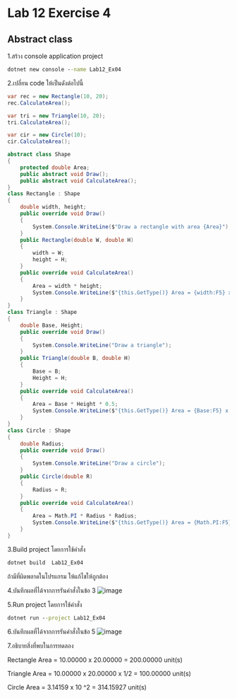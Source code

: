 # Lab 12 Exercise 4

## Abstract class

1.สร้าง console application project

```cmd
dotnet new console --name Lab12_Ex04
```

2.เปลี่ยน code ให้เป็นดังต่อไปนี้

```cs
var rec = new Rectangle(10, 20);
rec.CalculateArea();

var tri = new Triangle(10, 20);
tri.CalculateArea();

var cir = new Circle(10);
cir.CalculateArea();

abstract class Shape
{
    protected double Area;
    public abstract void Draw();
    public abstract void CalculateArea();
}
class Rectangle : Shape
{
    double width, height;
    public override void Draw()
    {
        System.Console.WriteLine($"Draw a rectangle with area {Area}");
    }
    public Rectangle(double W, double H)
    {
        width = W;
        height = H;
    }
    public override void CalculateArea()
    {
        Area = width * height;
        System.Console.WriteLine($"{this.GetType()} Area = {width:F5} x {height:F5} = {Area:F5} unit(s)");
    }
}
class Triangle : Shape
{
    double Base, Height;
    public override void Draw()
    {
        System.Console.WriteLine("Draw a triangle");
    }
    public Triangle(double B, double H)
    {
        Base = B;
        Height = H;
    }
    public override void CalculateArea()
    {
        Area = Base * Height * 0.5;
        System.Console.WriteLine($"{this.GetType()} Area = {Base:F5} x {Height:F5} x 1/2  = {Area:F5} unit(s)");
    }
}
class Circle : Shape
{
    double Radius;
    public override void Draw()
    {
        System.Console.WriteLine("Draw a circle");
    }
    public Circle(double R)
    {
        Radius = R;
    }
    public override void CalculateArea()
    {
        Area = Math.PI * Radius * Radius;
        System.Console.WriteLine($"{this.GetType()} Area = {Math.PI:F5} x {Radius} ^2  = {Area:F5} unit(s)");
    }
}
```

3.Build project โดยการใช้คำสั่ง

```cmd
dotnet build  Lab12_Ex04
```

ถ้ามีที่ผิดพลาดในโปรแกรม ให้แก้ไขให้ถูกต้อง

4.บันทึกผลที่ได้จากการรันคำสั่งในข้อ 3
![image](https://github.com/ThanchiraCharakhon099/03376836-OOP-2566-Lab-12/assets/144195708/3f13e846-ee71-4a4b-8028-6a09b2f67617)

5.Run project โดยการใช้คำสั่ง

```cmd
dotnet run --project Lab12_Ex04
```

6.บันทึกผลที่ได้จากการรันคำสั่งในข้อ 5
![image](https://github.com/ThanchiraCharakhon099/03376836-OOP-2566-Lab-12/assets/144195708/6d977d42-1cbf-40af-ad0c-aafa40024ca7)

7.อธิบายสิ่งที่พบในการทดลอง

Rectangle Area = 10.00000 x 20.00000 = 200.00000 unit(s)

Triangle Area = 10.00000 x 20.00000 x 1/2  = 100.00000 unit(s)

Circle Area = 3.14159 x 10 ^2  = 314.15927 unit(s)
